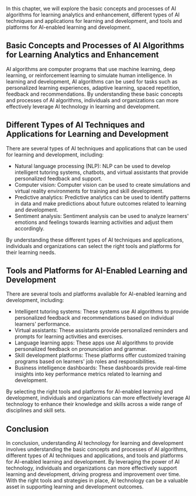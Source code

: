 
In this chapter, we will explore the basic concepts and processes of AI algorithms for learning analytics and enhancement, different types of AI techniques and applications for learning and development, and tools and platforms for AI-enabled learning and development.

Basic Concepts and Processes of AI Algorithms for Learning Analytics and Enhancement
------------------------------------------------------------------------------------

AI algorithms are computer programs that use machine learning, deep learning, or reinforcement learning to simulate human intelligence. In learning and development, AI algorithms can be used for tasks such as personalized learning experiences, adaptive learning, spaced repetition, feedback and recommendations. By understanding these basic concepts and processes of AI algorithms, individuals and organizations can more effectively leverage AI technology in learning and development.

Different Types of AI Techniques and Applications for Learning and Development
------------------------------------------------------------------------------

There are several types of AI techniques and applications that can be used for learning and development, including:

* Natural language processing (NLP): NLP can be used to develop intelligent tutoring systems, chatbots, and virtual assistants that provide personalized feedback and support.
* Computer vision: Computer vision can be used to create simulations and virtual reality environments for training and skill development.
* Predictive analytics: Predictive analytics can be used to identify patterns in data and make predictions about future outcomes related to learning and development.
* Sentiment analysis: Sentiment analysis can be used to analyze learners' emotions and feelings towards learning activities and adjust them accordingly.

By understanding these different types of AI techniques and applications, individuals and organizations can select the right tools and platforms for their learning needs.

Tools and Platforms for AI-Enabled Learning and Development
-----------------------------------------------------------

There are several tools and platforms available for AI-enabled learning and development, including:

* Intelligent tutoring systems: These systems use AI algorithms to provide personalized feedback and recommendations based on individual learners' performance.
* Virtual assistants: These assistants provide personalized reminders and prompts for learning activities and exercises.
* Language learning apps: These apps use AI algorithms to provide personalized feedback on pronunciation and grammar.
* Skill development platforms: These platforms offer customized training programs based on learners' job roles and responsibilities.
* Business intelligence dashboards: These dashboards provide real-time insights into key performance metrics related to learning and development.

By selecting the right tools and platforms for AI-enabled learning and development, individuals and organizations can more effectively leverage AI technology to enhance their knowledge and skills across a wide range of disciplines and skill sets.

Conclusion
----------

In conclusion, understanding AI technology for learning and development involves understanding the basic concepts and processes of AI algorithms, different types of AI techniques and applications, and tools and platforms for AI-enabled learning and development. By leveraging the power of AI technology, individuals and organizations can more effectively support learning and development, driving progress and improvement over time. With the right tools and strategies in place, AI technology can be a valuable asset in supporting learning and development outcomes.
